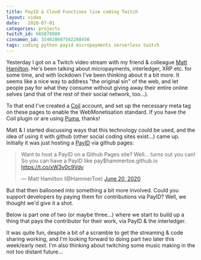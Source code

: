 ```yaml
---
title: PayID & Cloud Functions live coding Twitch
layout: video
date:   2020-07-01
categories: projects 
twitch_id: 665878889
cinnamon_id: 354028607502288450
tags: coding python payid micropayments serverless twitch
---
```


Yesterday I got on a Twitch video stream with my friend & colleague [Matt Hamilton](https://twitter.com/hammertoe). He's been talking about micropayments, interledger, XRP etc. for some time, and with lockdown I've been thinking about it a bit more. It seems like a nice way to address "the original sin" of the web, and let people pay for what they consume without giving away their entire online selves (and that of the rest of their social network, too...). 

To that end I've created a [Coil](https://coil.com/) account, and set up the necessary meta tag on these pages to enable the WebMonetisation standard. If you have the Coil plugin or are using [Puma](https://www.pumabrowser.com/), thanks! 

<p><span id="total"></span><span id="currency"></span></p>

Matt & I started discussing ways that this technology could be used, and the idea of using it with github (other social coding sites exist...) came up. Initially it was just hosting a [PayID](https://payid.org/) via github pages:

<blockquote class="twitter-tweet"><p lang="en" dir="ltr">Want to host a PayID on a Github Pages site? Well... turns out you can! So you can have a PayID like pay$hammertoe.github.io <a href="https://t.co/xW3v0c9Vdv">https://t.co/xW3v0c9Vdv</a></p>&mdash; Matt Hamilton (@HammerToe) <a href="https://twitter.com/HammerToe/status/1274473564633268225?ref_src=twsrc%5Etfw">June 20, 2020</a></blockquote> <script async src="https://platform.twitter.com/widgets.js" charset="utf-8"></script> 

But that then ballooned into something a bit more involved. Could you support developers by paying them for contributions via PayID? Well, we thought we'd give it a shot. 

Below is part one of two (or maybe three...) where we start to build up a thing that pays the contributor for their work, via PayID & the interledger.

It was quite fun, despite a bit of a scramble to get the streaming & code sharing working, and I'm looking forward to doing part two later this week/early next. I'm also thinking about twitching some music making in the not too distant future...

  <script>
    let total = 0
    let scale

    if (document.monetization) {
      document.monetization.addEventListener('monetizationprogress', ev => {
        // initialize currency and scale on first progress event
        if (total === 0) {
          scale = ev.detail.assetScale
          document.getElementById('currency').innerText = ev.detail.assetCode
        }

        total += Number(ev.detail.amount)

        const formatted = (total * Math.pow(10, -scale)).toFixed(scale)
        document.getElementById('total').innerText = "Thanks to you, I've made " + formatted + "!"
      })
    }
  </script>
